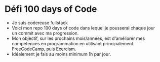 # Défi 100 days of Code 

- Je suis codereuse fullstack 
- Voici mon repo 100 days of code dans lequel je pousserai chaque jour un commit avec ma progression. 
- Mon objectif, sur les prochains mois/années, est d'améliorer mes compétences en programmation en utilisant principalement FreeCodeCamp, puis Exercism. 
- Idéalement je fais au moins minimum 1h par jour.
